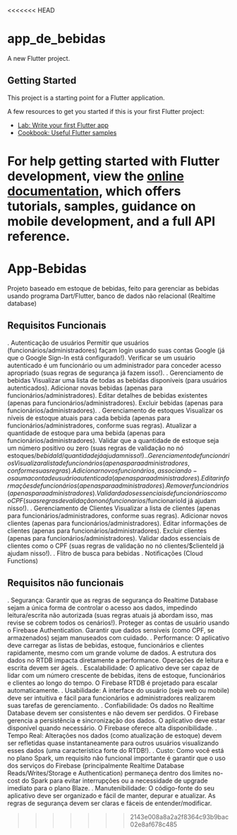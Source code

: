 <<<<<<< HEAD
# app_de_bebidas

A new Flutter project.

## Getting Started

This project is a starting point for a Flutter application.

A few resources to get you started if this is your first Flutter project:

- [Lab: Write your first Flutter app](https://docs.flutter.dev/get-started/codelab)
- [Cookbook: Useful Flutter samples](https://docs.flutter.dev/cookbook)

For help getting started with Flutter development, view the
[online documentation](https://docs.flutter.dev/), which offers tutorials,
samples, guidance on mobile development, and a full API reference.
=======
# App-Bebidas
Projeto baseado em estoque de bebidas, feito para gerenciar as bebidas usando programa Dart/Flutter, banco de dados não relacional (Realtime database)

## Requisitos Funcionais

. Autenticação de usuários
    Permitir que usuários (funcionários/administradores) façam login usando suas contas Google (já que o Google Sign-In está configurado!).
    Verificar se um usuário autenticado é um funcionário ou um administrador para conceder acesso apropriado (suas regras de segurança já fazem isso!).
. Gerenciamento de bebidas
    Visualizar uma lista de todas as bebidas disponíveis (para usuários autenticados).
    Adicionar novas bebidas (apenas para funcionários/administradores).
    Editar detalhes de bebidas existentes (apenas para funcionários/administradores).
    Excluir bebidas (apenas para funcionários/administradores).
. Gerenciamento de estoques
    Visualizar os níveis de estoque atuais para cada bebida (apenas para funcionários/administradores, conforme suas regras).
    Atualizar a quantidade de estoque para uma bebida (apenas para funcionários/administradores).
    Validar que a quantidade de estoque seja um número positivo ou zero (suas regras de validação no nó estoques/$bebidaId/quantidade já ajudam nisso!).
. Gerenciamento de funcionários
    Visualizar a lista de funcionários (apenas para administradores, conforme suas regras).
    Adicionar novos funcionários, associando-os a uma conta de usuário autenticada (apenas para administradores).
    Editar informações de funcionários (apenas para administradores).
    Remover funcionários (apenas para administradores).
    Validar dados essenciais de funcionários como o CPF (suas regras de validação no nó funcionarios/$funcionarioId já ajudam nisso!).
. Gerenciamento de Clientes
    Visualizar a lista de clientes (apenas para funcionários/administradores, conforme suas regras).
    Adicionar novos clientes (apenas para funcionários/administradores).
    Editar informações de clientes (apenas para funcionários/administradores).
    Excluir clientes (apenas para funcionários/administradores).
    Validar dados essenciais de clientes como o CPF (suas regras de validação no nó clientes/$clienteId já ajudam nisso!).
. Flitro de busca para bebidas
. Notificações (Cloud Functions)

## Requisitos não funcionais

  . Segurança:
      Garantir que as regras de segurança do Realtime Database sejam a única forma de controlar o acesso aos dados, impedindo leitura/escrita não autorizada (suas regras atuais já abordam isso, mas revise se cobrem todos os cenários!).
      Proteger as contas de usuário usando o Firebase Authentication.
      Garantir que dados sensíveis (como CPF, se armazenados) sejam manuseados com cuidado.
  . Performance:
      O aplicativo deve carregar as listas de bebidas, estoque, funcionários e clientes rapidamente, mesmo com um grande volume de dados. A estrutura dos dados no RTDB impacta diretamente a performance.
      Operações de leitura e escrita devem ser ágeis.
  . Escalabilidade:
      O aplicativo deve ser capaz de lidar com um número crescente de bebidas, itens de estoque, funcionários e clientes ao longo do tempo. O Firebase RTDB é projetado para escalar automaticamente.
  . Usabilidade:
      A interface do usuário (seja web ou mobile) deve ser intuitiva e fácil para funcionários e administradores realizarem suas tarefas de gerenciamento.
  . Confiabilidade:
      Os dados no Realtime Database devem ser consistentes e não devem ser perdidos. O Firebase gerencia a persistência e sincronização dos dados.
      O aplicativo deve estar disponível quando necessário. O Firebase oferece alta disponibilidade.
  . Tempo Real:
      Alterações nos dados (como atualização de estoque) devem ser refletidas quase instantaneamente para outros usuários visualizando esses dados (uma característica forte do RTDB!).
  . Custo:
      Como você está no plano Spark, um requisito não funcional importante é garantir que o uso dos serviços do Firebase (principalmente Realtime Database Reads/Writes/Storage e Authentication) permaneça dentro dos limites no-cost do Spark para evitar interrupções ou a necessidade de upgrade imediato para o plano Blaze.
. Manutenibilidade:
      O código-fonte do seu aplicativo deve ser organizado e fácil de manter, depurar e atualizar.
      As regras de segurança devem ser claras e fáceis de entender/modificar.
>>>>>>> 2143e008a8a2a2f8364c93b9bac02e8af678c485
